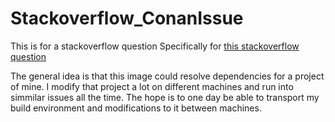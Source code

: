 # Stackoverflow_ConanIssue
This is for a stackoverflow question
Specifically for [this stackoverflow question](https://stackoverflow.com/questions/64268450/dockerized-conan-shows-fileexistserror-errno-17-file-exists-util-linux-2)

The general idea is that this image could resolve dependencies for a project of mine.
I modify that project a lot on different machines and run into simmilar issues all the time.
The hope is to one day be able to transport my build environment and modifications to it between machines.